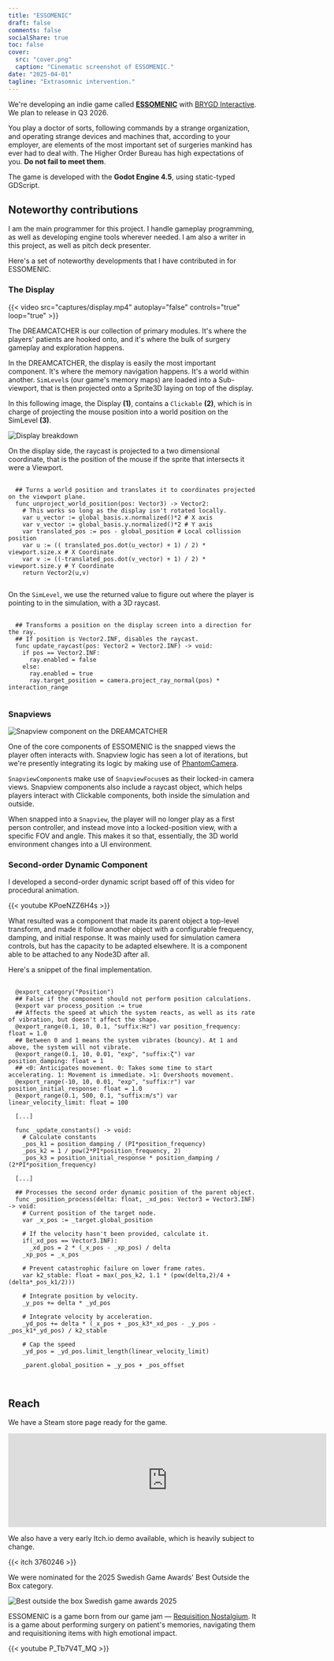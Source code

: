 ```yaml
---
title: "ESSOMENIC"
draft: false
comments: false
socialShare: true
toc: false
cover:
  src: "cover.png"
  caption: "Cinematic screenshot of ESSOMENIC."
date: "2025-04-01"
tagline: "Extrasomnic intervention."
---
```


We're developing an indie game called
[**ESSOMENIC**](https://store.steampowered.com/app/4057180/ESSOMENIC/) with
[BRYGD Interactive](https://linktr.ee/BRYGDinteractive). We plan to release in
Q3 2026.

You play a doctor of sorts, following commands by a strange organization, and
operating strange devices and machines that, according to your employer, are
elements of the most important set of surgeries mankind has ever had to deal
with. The Higher Order Bureau has high expectations of you. **Do not fail to
meet them**.

The game is developed with the **Godot Engine 4.5**, using static-typed
GDScript.

<!--more-->

## Noteworthy contributions

I am the main programmer for this project. I handle gameplay programming, as
well as developing engine tools wherever needed. I am also a writer in this
project, as well as pitch deck presenter.

Here's a set of noteworthy developments that I have contributed in for
ESSOMENIC.

### The Display

{{< video src="captures/display.mp4" autoplay="false" controls="true" loop="true" >}}

The DREAMCATCHER is our collection of primary modules. It's where the players'
patients are hooked onto, and it's where the bulk of surgery gameplay and
exploration happens.

In the DREAMCATCHER, the display is easily the most important component. It's
where the memory navigation happens. It's a world within another. `SimLevel`s
(our game's memory maps) are loaded into a Sub-viewport, that is then projected
onto a Sprite3D laying on top of the display.

In this following image, the Display **(1)**, contains a `Clickable` **(2)**,
which is in charge of projecting the mouse position into a world position on the
SimLevel **(3)**.

![Display breakdown](captures/display_breakdown.png)

On the display side, the raycast is projected to a two dimensional coordinate,
that is the position of the mouse if the sprite that intersects it were a
Viewport.

<pre class="language-gdscript">
  <code>
  ## Turns a world position and translates it to coordinates projected on the viewport plane.
  func unproject_world_position(pos: Vector3) -> Vector2:
    # This works so long as the display isn't rotated locally.
    var u_vector := global_basis.x.normalized()*2 # X axis
    var v_vector := global_basis.y.normalized()*2 # Y axis
    var translated_pos := pos - global_position # Local collission position
    var u := (( translated_pos.dot(u_vector) + 1) / 2) * viewport.size.x # X Coordinate
    var v := ((-translated_pos.dot(v_vector) + 1) / 2) * viewport.size.y # Y Coordinate
    return Vector2(u,v)
  </code>
</pre>

On the `SimLevel`, we use the returned value to figure out where the player is
pointing to in the simulation, with a 3D raycast.

<pre class="language-gdscript">
  <code>
  ## Transforms a position on the display screen into a direction for the ray.
  ## If position is Vector2.INF, disables the raycast.
  func update_raycast(pos: Vector2 = Vector2.INF) -> void:
    if pos == Vector2.INF:
      ray.enabled = false
    else:
      ray.enabled = true
      ray.target_position = camera.project_ray_normal(pos) * interaction_range
  </code>
</pre>

### Snapviews

![Snapview component on the DREAMCATCHER](captures/snapview.png)

One of the core components of ESSOMENIC is the snapped views the player often
interacts with. Snapview logic has seen a lot of iterations, but we're presently
integrating its logic by making use of
[PhantomCamera](https://phantom-camera.dev/).

`SnapviewComponent`s make use of `SnapviewFocus`es as their locked-in camera
views. Snapview components also include a raycast object, which helps players
interact with Clickable components, both inside the simulation and outside.

When snapped into a `Snapview`, the player will no longer play as a first person
controller, and instead move into a locked-position view, with a specific FOV
and angle. This makes it so that, essentially, the 3D world environment changes
into a UI environment.

### Second-order Dynamic Component

I developed a second-order dynamic script based off of this video for procedural
animation.

{{< youtube KPoeNZZ6H4s >}}

What resulted was a component that made its parent object a top-level transform,
and made it follow another object with a configurable frequency, damping, and
initial response. It was mainly used for simulation camera controls, but has the
capacity to be adapted elsewhere. It is a component able to be attached to any
Node3D after all.

Here's a snippet of the final implementation.

<pre class="language-gdscript">
  <code>
  @export_category("Position")
  ## False if the component should not perform position calculations.
  @export var process_position := true
  ## Affects the speed at which the system reacts, as well as its rate of vibration, but doesn't affect the shape.
  @export_range(0.1, 10, 0.1, "suffix:Hz") var position_frequency: float = 1.0
  ## Between 0 and 1 means the system vibrates (bouncy). At 1 and above, the system will not vibrate.
  @export_range(0.1, 10, 0.01, "exp", "suffix:ζ") var position_damping: float = 1
  ## <0: Anticipates movement. 0: Takes some time to start accelerating. 1: Movement is immediate. >1: Overshoots movement.
  @export_range(-10, 10, 0.01, "exp", "suffix:r") var position_initial_response: float = 1.0
  @export_range(0.1, 500, 0.1, "suffix:m/s") var linear_velocity_limit: float = 100

  [...]

  func _update_constants() -> void:
    # Calculate constants
    _pos_k1 = position_damping / (PI*position_frequency)
    _pos_k2 = 1 / pow(2*PI*position_frequency, 2)
    _pos_k3 = position_initial_response * position_damping / (2*PI*position_frequency)

  [...]

  ## Processes the second order dynamic position of the parent object.
  func _position_process(delta: float, _xd_pos: Vector3 = Vector3.INF) -> void:
    # Current position of the target node.
    var _x_pos := _target.global_position

    # If the velocity hasn't been provided, calculate it.
    if(_xd_pos == Vector3.INF):
      _xd_pos = 2 * (_x_pos - _xp_pos) / delta
    _xp_pos = _x_pos

    # Prevent catastrophic failure on lower frame rates.
    var k2_stable: float = max(_pos_k2, 1.1 * (pow(delta,2)/4 + (delta*_pos_k1/2)))

    # Integrate position by velocity.
    _y_pos += delta * _yd_pos

    # Integrate velocity by acceleration.
    _yd_pos += delta * (_x_pos + _pos_k3*_xd_pos - _y_pos - _pos_k1*_yd_pos) / k2_stable

    # Cap the speed
    _yd_pos = _yd_pos.limit_length(linear_velocity_limit)

    _parent.global_position = _y_pos + _pos_offset

  </code>
</pre>

## Reach

We have a Steam store page ready for the game.

<iframe src="https://store.steampowered.com/widget/4057180/" frameborder="0" width="646" height="190"></iframe>

We also have a very early Itch.io demo available, which is heavily subject to
change.

{{< itch 3760246 >}}

We were nominated for the 2025 Swedish Game Awards' Best Outside the Box
category.

![Best outside the box Swedish game awards 2025](captures/best_otb.png)

ESSOMENIC is a game born from our game jam —
[Requisition Nostalgium](../game-jams/#requisition-nostalgiumhttpsedneedsbreaditchiorequisition-nostalgium).
It is a game about performing surgery on patient's memories, navigating them and
requisitioning items with high emotional impact.

{{< youtube P_Tb7V4T_MQ >}}
